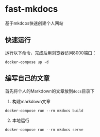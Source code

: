 # fast-mkdocs
基于mkdcos快速创建个人网站

## 快速运行

运行以下命令，完成后用浏览器访问8000端口：

```
docker-compose up -d
```

## 编写自己的文章

首先将个人的Markdown的文章放到`docs`目录下

1. 构建markdown文章

```
docker-compose run --rm mkdocs build
```

2. 本地运行

```
docker-compose run --rm mkdocs serve
```

